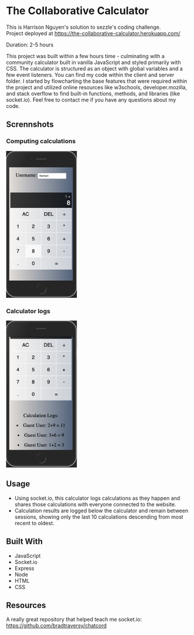 # The Collaborative Calculator

This is Harrison Nguyen's solution to sezzle's coding challenge.
<br />
Project deployed at https://the-collaborative-calculator.herokuapp.com/

Duration: 2-5 hours

This project was built within a few hours time - culminating with a community calculator built in vanilla JavaScript and styled primarily with CSS. The calculator is structured as an object with global variables and a few event listeners. You can find my code within the client and server folder. I started by flowcharting the base features that were required within the project and utilized online resources like w3schools, developer.mozilla, and stack overflow to find built-in functions, methods, and libraries (like socket.io). Feel free to contact me if you have any questions about my code.  

## Scrennshots

### Computing calculations
<img src="images/calculations.png" height="400" alt="Calculator computing math"/>

### Calculator logs
<img src="images/calculator_logs.png" height="400" alt="Calculator logging math"/>

## Usage 
- Using socket.io, this calculator logs calculations as they happen and shares those calculations with everyone connected to the website.
- Calculation results are logged below the calculator and remain between sessions, showing only the last 10 calculations descending from most recent to oldest.

## Built With
- JavaScript
- Socket.io
- Express
- Node
- HTML
- CSS

## Resources
A really great repository that helped teach me socket.io: https://github.com/bradtraversy/chatcord
